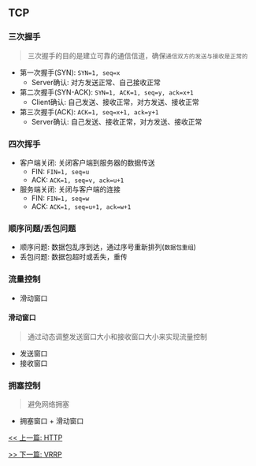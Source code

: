 ## TCP

### 三次握手

> 三次握手的目的是建立可靠的通信信道，确保`通信双方的发送与接收是正常的`

* 第一次握手(SYN): `SYN=1, seq=x`
    * Server确认: 对方发送正常、自己接收正常
* 第二次握手(SYN-ACK): `SYN=1, ACK=1, seq=y, ack=x+1`
    * Client确认: 自己发送、接收正常，对方发送、接收正常
* 第三次握手(ACK): `ACK=1, seq=x+1, ack=y+1`
    * Server确认: 自己发送、接收正常，对方发送、接收正常

### 四次挥手

* 客户端关闭: 关闭客户端到服务器的数据传送
    * FIN: `FIN=1, seq=u`
    * ACK: `ACK=1, seq=v, ack=u+1`
* 服务端关闭: 关闭与客户端的连接
    * FIN: `FIN=1, seq=w`
    * ACK: `ACK=1, seq=u+1, ack=w+1`

### 顺序问题/丢包问题

* 顺序问题: 数据包乱序到达，通过序号重新排列(`数据包重组`)
* 丢包问题: 数据包超时或丢失，重传

### 流量控制

* 滑动窗口

#### 滑动窗口

> 通过动态调整发送窗口大小和接收窗口大小来实现流量控制

* 发送窗口
* 接收窗口

### 拥塞控制

> 避免网络拥塞

* 拥塞窗口 + 滑动窗口


[<< 上一篇: HTTP](8-网络通信/HTTP.md)

[>> 下一篇: VRRP](8-网络通信/VRRP.md)
